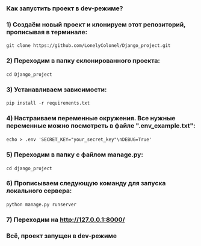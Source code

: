 ### Как запустить проект в dev-режиме?
### 1) Создаём новый проект и клонируем этот репозиторий, прописывая в терминале:
#### <command>
    git clone https://github.com/LonelyColonel/Django_project.git
#### </command>

### 2) Переходим в папку склонированного проекта:
#### <command>
    cd Django_project
#### </command>

### 3) Устанавливаем зависимости:
#### <command>
    pip install -r requirements.txt
#### </command>

### 4) Настраиваем переменные окружения. Все нужные переменные можно посмотреть в файле ".env_example.txt":
#### <command>
    echo > .env 'SECRET_KEY="your_secret_key"\nDEBUG=True'
#### </command>

### 5) Переходим в папку с файлом manage.py:
#### <command>
    cd django_project
#### <command>

### 6) Прописываем следующую команду для запуска локального сервера:
#### <command>
    python manage.py runserver
#### </command>
### 7) Переходим на http://127.0.0.1:8000/

### Всё, проект запущен в dev-режиме